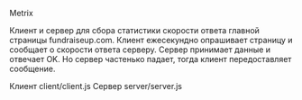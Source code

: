Metrix

Клиент и сервер для сбора статистики скорости ответа главной страницы fundraiseup.com. Клиент ежесекундно опрашивает страницу и сообщает о скорости ответа серверу. Сервер принимает данные и отвечает OK. Но сервер частенько падает, тогда клиент передоставляет сообщение.

Клиент client/client.js
Сервер server/server.js
